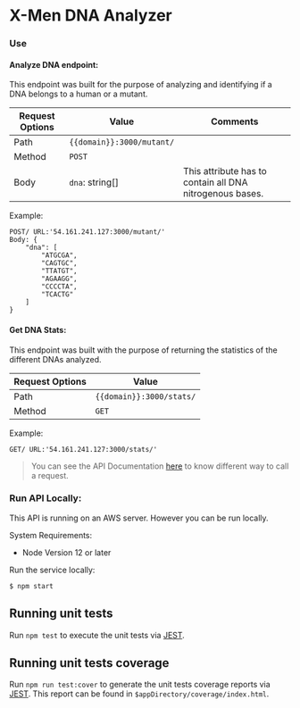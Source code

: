 # X-Men DNA Analyzer

### Use
#### Analyze DNA endpoint:
This endpoint was built for the purpose of analyzing and identifying if a DNA belongs to a human or a mutant.

| Request Options  | Value | Comments |
| ------------- | ------------- | ------------- |
| Path  | `{{domain}}:3000/mutant/` |  |
| Method  | `POST` |
| Body  | `dna`: string[] | This attribute has to contain all DNA nitrogenous bases.|

Example:
```
POST/ URL:'54.161.241.127:3000/mutant/'
Body: {
    "dna": [
        "ATGCGA",
        "CAGTGC",
        "TTATGT",
        "AGAAGG",
        "CCCCTA",
        "TCACTG"
    ]
}
``` 

#### Get DNA Stats:
This endpoint was built with the purpose of returning the statistics of the different DNAs analyzed.

| Request Options  | Value | 
| ------------- | ------------- |
| Path  | `{{domain}}:3000/stats/` | 
| Method  | `GET` |

Example:
```
GET/ URL:'54.161.241.127:3000/stats/'
``` 

> You can see the API Documentation [here](https://documenter.getpostman.com/view/12550407/TzmChtL9) to know different way to call a request. 

### Run API Locally:
This API is running on an AWS server. However you can be run locally.

System Requirements:
* Node Version 12 or later

Run the service locally:
```
$ npm start
```

## Running unit tests
Run `npm test` to execute the unit tests via [JEST](https://jestjs.io/).

## Running unit tests coverage
Run `npm run test:cover` to generate the unit tests coverage reports via [JEST](https://jestjs.io/). This report can be found in `$appDirectory/coverage/index.html`.